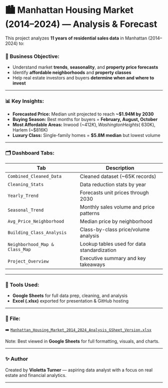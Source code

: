 # 🏙️ Manhattan Housing Market (2014–2024) — Analysis & Forecast

This project analyzes **11 years of residential sales data** in Manhattan (2014–2024) to:

### 🎯 Business Objective:
- Understand market **trends**, **seasonality**, and **property price forecasts**
- Identify **affordable neighborhoods** and **property classes**
- Help real estate investors and buyers **determine when and where to invest**

---

### 📊 Key Insights:
- **Forecasted Price:** Median unit projected to reach **~$1.94M by 2030**
- **Buying Season:** Best months for buyers = **February, August, October**
- **Most Affordable Areas:** Inwood (~$412K), Washington Heights (~$630K), Harlem (~$816K)
- **Luxury Class:** Single-family homes = **$5.8M median** but lowest volume

---

### 🗂️ Dashboard Tabs:
| Tab | Description |
|-----|-------------|
| `Combined_Cleaned_Data` | Cleaned dataset (~65K records) |
| `Cleaning_Stats` | Data reduction stats by year |
| `Yearly_Trend` | Forecasts unit prices through 2030 |
| `Seasonal_Trend` | Monthly sales volume and price patterns |
| `Avg_Price_Neighborhood` | Median price by neighborhood |
| `Building_Class_Analysis` | Class-by-class price/volume analysis |
| `Neighborhood_Map & Class_Map` | Lookup tables used for data standardization |
| `Project_Overview` | Executive summary and key takeaways |

---

### 🧠 Tools Used:
- **Google Sheets** for full data prep, cleaning, and analysis
- **Excel (.xlsx)** exported for presentation & GitHub hosting

---

### 📁 File:
➡️ [`Manhattan_Housing_Market_2014_2024_Analysis_GSheet_Version.xlsx`](./Manhattan_Housing_Market_2014_2024_Analysis_GSheet_Version.xlsx)

Note: Best viewed in **Google Sheets** for full formatting, visuals, and charts.

---

### ✨ Author
Created by **Violetta Turner** — aspiring data analyst with a focus on real estate and financial analytics.

---


